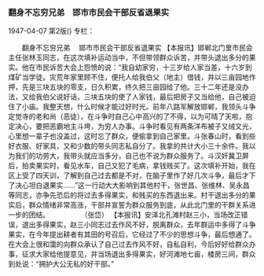 ### 翻身不忘穷兄弟　邯市市民会干部反省退果实

1947-04-07
第2版()
专栏：

　　翻身不忘穷兄弟
  　邯市市民会干部反省退果实
    【本报讯】邯郸北门里市民会主任张林玉同志，在这次填补运动当中，不但带领群众诉苦，并带头退出多分的果实。他在市民诉苦大会上怨愤的说：“我自幼家穷，十三岁给人家当差，十六岁到煤矿当学徒。灾荒年家里顾不住，便托人给我伯父（地主）借钱，并以三亩园地作押，先是三块五块的零支，日久积累，终久把三亩园给了他。三十二年还是没办法，又给我伯父说好话，三块五块的使了人家钱，最后把房子又当给他，自己被迫住了小庙。我整天想，什么时候才能过好时光。前年八路军解放邯郸，我领头斗争定觉寺的老和尚（恶徒），在斗争时自己心中高兴的了不得，以为可晴了天啦，抱定决心，要把恶霸地主斗垮，为穷人办事。斗争时看见有两条洋布被子又绒又光，心里想一辈子也没盖过，这时忘了群众，便偷拿到自己家里。斗张春山时，看到些好衣服、好家具，又和少数的带头同志私自分了。我拿的共计大小三十余件。我以为我们的功劳大，我带头就应当多分，自己也不说为群众服务了。斗汉奸冀卫屏后，拍卖果实时，看见水车，自己又犯了毛病，拿钱贱买了。这次填补开始，我在区上受了四天训，了解到自己过去都是不对，在脑子里作了好几次斗争，最后才下了决心坦白退果实……”这一行动大大影响到其他村干，张世昌、张维林、吴永昌等同志，亦争先恐后的将过去多得果实，和贱买的东西退出来。村干退出多分的果实后，群众情绪非常高涨，干部并宣誓为群众服务到底，从此北门里的干群关系进一步的团结。
　　　　  （张岱）
    【本报讯】安泽北孔滩村赵三小，当场改正错误，退出多得果实，赵三小同志过去作风不好，脱离群众，去年群运中多得了斗争果实，在今年提出耕者有其田的号召后，它经过了不少的思想斗争，最后想通了。在大会上很和霭的向群众承认了自己过去作风不好，自私自利，今后好好给群众办事，征求大家给他提意见，并当场退出多得果实，好河滩地七亩，楼房三间，群众到处说：“拥护大公无私的好干部。”
